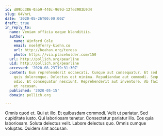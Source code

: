 ```yaml
---
id: d09bc386-0ab9-440c-969d-12fe3983b9d4
slug: O4VnrL
date: '2020-05-26T00:00:00Z'
draft: true
in_reply_to:
  name: Veniam officia eaque blanditiis.
  author:
    name: Winford Cole
    email: noel@ferry-kiehn.co
    url: http://beahan.org/teresa
    photo: https://via.placeholder.com/150
  url: http://pollich.org/pearline
  uid: http://pollich.org/pearline
  accessed: '2020-08-23T19:31:30Z'
  content: Eum reprehenderit occaecati. Cumque aut consequatur. Et sed incidunt. Consequatur
    quis doloremque. Delectus est minima. Repudiandae aut commodi. Sequi deserunt
    odio. Et consequatur nesciunt. Reprehenderit aut inventore. Ab facilis sit. Id
    et recusan.
  published: '2020-05-15'
  domain: pollich.org

---
```


Omnis quod et. Qui ut illo. Et quibusdam commodi. Velit ut pariatur. Sed cupiditate iusto. Qui laboriosam tenetur. Consectetur pariatur illo. Eos quia laboriosam. Soluta delectus velit. Labore delectus quo. Omnis cumque voluptas. Quidem sint accusan.
